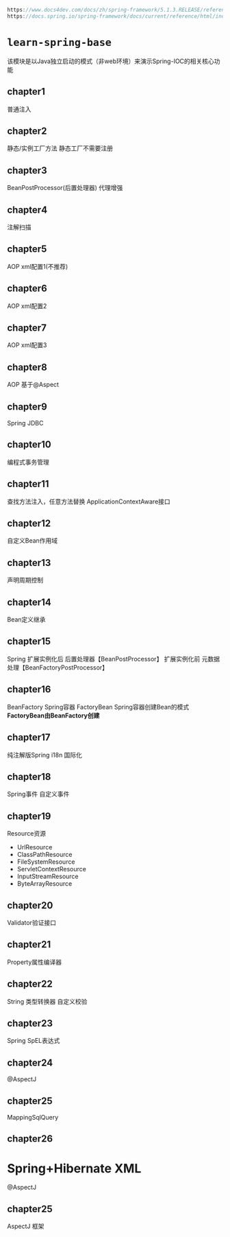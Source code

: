 ```cpp
https://www.docs4dev.com/docs/zh/spring-framework/5.1.3.RELEASE/reference/core.html#%E9%9B%86%E8%A3%85%E7%AE%B1%E5%BB%B6%E4%BC%B8%E7%82%B9`
https://docs.spring.io/spring-framework/docs/current/reference/html/index.html
```

# `learn-spring-base`
 该模块是以Java独立启动的模式（非web环境）来演示Spring-IOC的相关核心功能
## chapter1
  普通注入 
## chapter2
 静态/实例工厂方法
 静态工厂不需要注册
## chapter3
 BeanPostProcessor(后置处理器)
 代理增强
## chapter4
 注解扫描
## chapter5
  AOP xml配置1(不推荐)
## chapter6
  AOP xml配置2
## chapter7
  AOP xml配置3
## chapter8
  AOP 基于@Aspect
## chapter9
 Spring JDBC
## chapter10
  编程式事务管理
## chapter11 
 查找方法注入，任意方法替换
 ApplicationContextAware接口
## chapter12
 自定义Bean作用域
## chapter13
  声明周期控制
## chapter14
  Bean定义继承
## chapter15
  Spring 扩展实例化后 后置处理器【BeanPostProcessor】
        扩展实例化前  元数据处理【BeanFactoryPostProcessor】
## chapter16
  BeanFactory Spring容器
  FactoryBean Spring容器创建Bean的模式
  **FactoryBean由BeanFactory创建**
## chapter17
   纯注解版Spring
   i18n 国际化
## chapter18
   Spring事件
   自定义事件

## chapter19
  Resource资源
 - UrlResource
 - ClassPathResource
 - FileSystemResource
 - ServletContextResource 
 - InputStreamResource
 - ByteArrayResource
## chapter20
   Validator验证接口
## chapter21
   Property属性编译器
## chapter22
 String 类型转换器
 自定义校验
## chapter23
 Spring SpEL表达式
## chapter24
  @AspectJ
## chapter25
  MappingSqlQuery
## chapter26
   Spring+Hibernate XML
=======
  @AspectJ 
## chapter25
   AspectJ 框架
